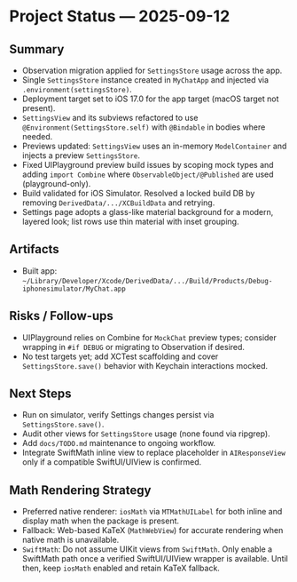 # Project Status — 2025-09-12

## Summary
- Observation migration applied for `SettingsStore` usage across the app.
- Single `SettingsStore` instance created in `MyChatApp` and injected via `.environment(settingsStore)`.
- Deployment target set to iOS 17.0 for the app target (macOS target not present).
- `SettingsView` and its subviews refactored to use `@Environment(SettingsStore.self)` with `@Bindable` in bodies where needed.
- Previews updated: `SettingsView` uses an in-memory `ModelContainer` and injects a preview `SettingsStore`.
- Fixed UIPlayground preview build issues by scoping mock types and adding `import Combine` where `ObservableObject/@Published` are used (playground-only).
- Build validated for iOS Simulator. Resolved a locked build DB by removing `DerivedData/.../XCBuildData` and retrying.
- Settings page adopts a glass-like material background for a modern, layered look; list rows use thin material with inset grouping.

## Artifacts
- Built app: `~/Library/Developer/Xcode/DerivedData/.../Build/Products/Debug-iphonesimulator/MyChat.app`

## Risks / Follow-ups
- UIPlayground relies on Combine for `MockChat` preview types; consider wrapping in `#if DEBUG` or migrating to Observation if desired.
- No test targets yet; add XCTest scaffolding and cover `SettingsStore.save()` behavior with Keychain interactions mocked.

## Next Steps
- Run on simulator, verify Settings changes persist via `SettingsStore.save()`.
- Audit other views for `SettingsStore` usage (none found via ripgrep).
- Add `docs/TODO.md` maintenance to ongoing workflow.
- Integrate SwiftMath inline view to replace placeholder in `AIResponseView` only if a compatible SwiftUI/UIView is confirmed.

## Math Rendering Strategy
- Preferred native renderer: `iosMath` via `MTMathUILabel` for both inline and display math when the package is present.
- Fallback: Web-based KaTeX (`MathWebView`) for accurate rendering when native math is unavailable.
- `SwiftMath`: Do not assume UIKit views from `SwiftMath`. Only enable a SwiftMath path once a verified SwiftUI/UIView wrapper is available. Until then, keep `iosMath` enabled and retain KaTeX fallback.
